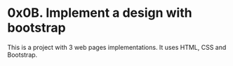 # 0x0B. Implement a design with bootstrap
This is a project with 3 web pages implementations. It uses HTML, CSS and Bootstrap.
